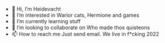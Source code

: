 - 👋 Hi, I’m Heidevacht
- 👀 I’m interested in Warior cats, Hermione and games 
- 🌱 I’m currently learning stuff
- 💞️ I’m looking to collaborate on Who made thos quisteons 
- 📫 How to reach me Just send email. We live in f*cking 2022

<!---
Heidevacht/Heidevacht is a ✨ special ✨ repository because its `README.md` (this file) appears on your GitHub profile.
You can click the Preview link to take a look at your changes.
--->
